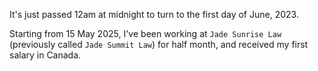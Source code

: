 
It's just passed 12am at midnight to turn to the first day of June, 2023. 

Starting from 15 May 2025, I've been working at `Jade Sunrise Law` (previously called `Jade Summit Law`) for half month, and received my first salary in Canada. 


